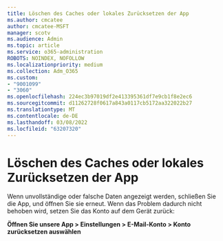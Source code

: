 ```yaml
---
title: Löschen des Caches oder lokales Zurücksetzen der App
ms.author: cmcatee
author: cmcatee-MSFT
manager: scotv
ms.audience: Admin
ms.topic: article
ms.service: o365-administration
ROBOTS: NOINDEX, NOFOLLOW
ms.localizationpriority: medium
ms.collection: Adm_O365
ms.custom:
- "9001099"
- "3060"
ms.openlocfilehash: 224ec3b97019df2e413395361df7e9cb1f8e2ec6
ms.sourcegitcommit: d11262728f0617a843a0117cb5172aa322022b27
ms.translationtype: MT
ms.contentlocale: de-DE
ms.lasthandoff: 03/08/2022
ms.locfileid: "63207320"
---
```

# <a name="clear-the-cache-or-locally-reset-the-app"></a>Löschen des Caches oder lokales Zurücksetzen der App

Wenn unvollständige oder falsche Daten angezeigt werden, schließen Sie die App, und öffnen Sie sie erneut.  Wenn das Problem dadurch nicht behoben wird, setzen Sie das Konto auf dem Gerät zurück: 

**Öffnen Sie unsere App > Einstellungen > E-Mail-Konto > Konto zurücksetzen auswählen**